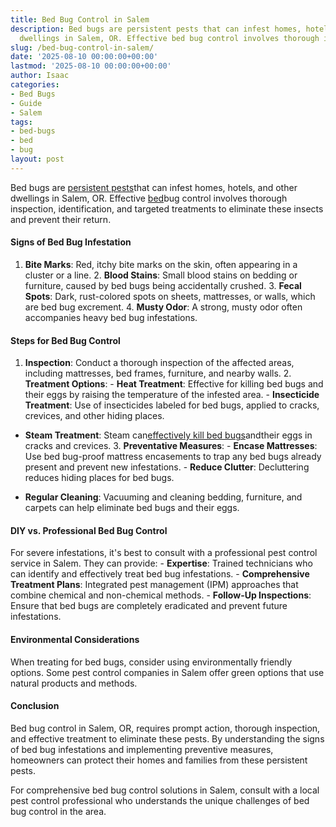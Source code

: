 ```yaml
---
title: Bed Bug Control in Salem
description: Bed bugs are persistent pests that can infest homes, hotels, and other
  dwellings in Salem, OR. Effective bed bug control involves thorough inspection,...
slug: /bed-bug-control-in-salem/
date: '2025-08-10 00:00:00+00:00'
lastmod: '2025-08-10 00:00:00+00:00'
author: Isaac
categories:
- Bed Bugs
- Guide
- Salem
tags:
- bed-bugs
- bed
- bug
layout: post
---
```

Bed bugs are [persistent pests](https://pestpolicy.com/what-causes-[bed-bugs](https://pestpolicy.com/bed-bug-bites-vs-mosquito-bites/)/)that can infest homes, hotels, and other dwellings in Salem, OR. Effective [bed](https://pestpolicy.com/bed-bug-bites-vs-other-bites/)bug control involves thorough inspection, identification, and targeted treatments to eliminate these insects and prevent their return.

####  Signs of Bed Bug Infestation

1. **Bite Marks**: Red, itchy bite marks on the skin, often appearing in a cluster or a line. 2. **Blood Stains**: Small blood stains on bedding or furniture, caused by bed bugs being accidentally crushed. 3. **Fecal Spots**: Dark, rust-colored spots on sheets, mattresses, or walls, which are bed bug excrement. 4. **Musty Odor**: A strong, musty odor often accompanies heavy bed bug infestations.

####  Steps for Bed Bug Control

1. **Inspection**: Conduct a thorough inspection of the affected areas, including mattresses, bed frames, furniture, and nearby walls. 2. **Treatment Options**: - **Heat Treatment**: Effective for killing bed bugs and their eggs by raising the temperature of the infested area. - **Insecticide Treatment**: Use of insecticides labeled for bed bugs, applied to cracks, crevices, and other hiding places.

- **Steam Treatment**: Steam can[effectively kill bed bugs](https://pestpolicy.com/best-bed-bug-steamer/)andtheir eggs in cracks and crevices. 3. **Preventative Measures**: - **Encase Mattresses**: Use bed bug-proof mattress encasements to trap any bed bugs already present and prevent new infestations. - **Reduce Clutter**: Decluttering reduces hiding places for bed bugs.

- **Regular Cleaning**: Vacuuming and cleaning bedding, furniture, and carpets can help eliminate bed bugs and their eggs.

####  DIY vs. Professional Bed Bug Control

For severe infestations, it's best to consult with a professional pest control service in Salem. They can provide: - **Expertise**: Trained technicians who can identify and effectively treat bed bug infestations. - **Comprehensive Treatment Plans**: Integrated pest management (IPM) approaches that combine chemical and non-chemical methods. - **Follow-Up Inspections**: Ensure that bed bugs are completely eradicated and prevent future infestations.

####  Environmental Considerations

When treating for bed bugs, consider using environmentally friendly options. Some pest control companies in Salem offer green options that use natural products and methods.

####  Conclusion

Bed bug control in Salem, OR, requires prompt action, thorough inspection, and effective treatment to eliminate these pests. By understanding the signs of bed bug infestations and implementing preventive measures, homeowners can protect their homes and families from these persistent pests.

For comprehensive bed bug control solutions in Salem, consult with a local pest control professional who understands the unique challenges of bed bug control in the area.